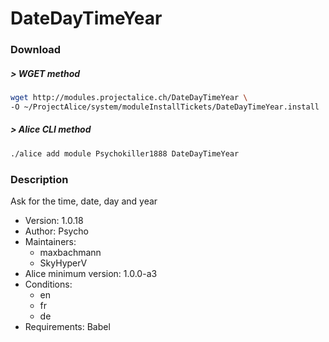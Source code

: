 # DateDayTimeYear

### Download

##### > WGET method
```bash
wget http://modules.projectalice.ch/DateDayTimeYear \
-O ~/ProjectAlice/system/moduleInstallTickets/DateDayTimeYear.install
```

##### > Alice CLI method
```bash
./alice add module Psychokiller1888 DateDayTimeYear
```

### Description
Ask for the time, date, day and year

- Version: 1.0.18
- Author: Psycho
- Maintainers:
  - maxbachmann
  - SkyHyperV
- Alice minimum version: 1.0.0-a3
- Conditions:
  - en
  - fr
  - de
- Requirements: Babel
